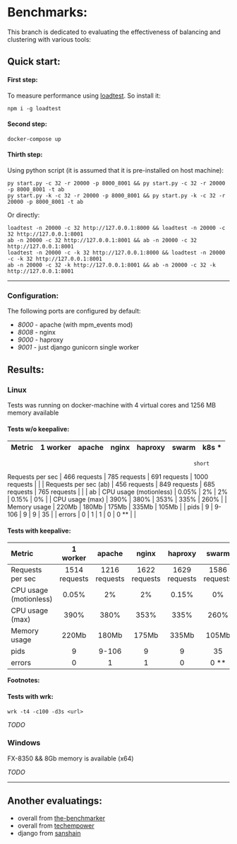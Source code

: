 # Benchmarks: 

This branch is dedicated to evaluating the effectiveness of balancing and clustering with various tools:

## Quick start:

#### First step:

To measure performance using [loadtest](https://www.npmjs.com/package/loadtest). So install it: 

```
npm i -g loadtest
```

#### Second step:

```
docker-compose up
```

#### Thirth step: 

Using python script (it is assumed that it is pre-installed on host machine):


```
py start.py -c 32 -r 20000 -p 8000_8001 && py start.py -c 32 -r 20000 -p 8000_8001 -t ab
py start.py -k -c 32 -r 20000 -p 8000_8001 && py start.py -k -c 32 -r 20000 -p 8000_8001 -t ab
```

Or directly:

```
loadtest -n 20000 -c 32 http://127.0.0.1:8000 && loadtest -n 20000 -c 32 http://127.0.0.1:8001
ab -n 20000 -c 32 http://127.0.0.1:8001 && ab -n 20000 -c 32 http://127.0.0.1:8001
loadtest -n 20000 -c -k 32 http://127.0.0.1:8000 && loadtest -n 20000 -c -k 32 http://127.0.0.1:8001
ab -n 20000 -c 32 -k http://127.0.0.1:8001 && ab -n 20000 -c 32 -k http://127.0.0.1:8001
```

****

### Configuration:

The following ports are configured by default:

- *8000* - apache (with mpm_events mod)
- *8008* - nginx
- *9000* - haproxy
- *9001* - just django gunicorn single worker 


## Results: 

### Linux

Tests was running on docker-machine with 4 virtual cores and 1256 MB memory available

#### Tests w/o keepalive:

Metric                 | 1 worker      |   apache            | nginx               |      haproxy     |     swarm      |      k8s *     |
:----------------------|:-------------:|:-------------------:|:-------------------:|:----------------:| :-------------:| :-------------:|
															   short
Requests per sec       | 466 requests  | 785 requests        | 691 requests        |  1000 requests   |                |                |
Requests per sec (ab)  | 456 requests  | 849 requests        | 685 requests        |   765 requests   |                |                |
																ab 																		|
CPU usage (motionless) |     0.05%     |      2%             |        2%           |      0.15%       |       0%       |                |
CPU usage (max)        |     390%      |      380%           |      353%           |      335%        |      260%      |                |
Memory usage           |     220Mb     |      180Mb          |      175Mb          |      335Mb       |     105Mb      |                |
pids                   |      9        |      9-106          |       9             |       9          |      35        |                |
errors                 |      0        |       1             |       1             |       0          |       0 **     |                |

#### Tests with keepalive:

Metric                 | 1 worker      |   apache            | nginx               |      haproxy     |     swarm      |      k8s *     |
:----------------------|:-------------:|:-------------------:|:-------------------:|:----------------:| :-------------:| :-------------:|
Requests per sec       | 1514 requests | 1216 requests       | 1622 requests       |  1629 requests   |  1586 requests |                |
CPU usage (motionless) |     0.05%     |      2%             |        2%           |      0.15%       |       0%       |                |
CPU usage (max)        |     390%      |      380%           |      353%           |      335%        |      260%      |                |
Memory usage           |     220Mb     |      180Mb          |      175Mb          |      335Mb       |     105Mb      |                |
pids                   |      9        |      9-106          |       9             |       9          |      35        |                |
errors                 |      0        |       1             |       1             |       0          |       0 **     |                |

**Footnotes:**

#### Tests with wrk:

`wrk -t4 -c100 -d3s <url>`

*TODO*


### Windows 

FX-8350 && 8Gb memory is available (x64)

*TODO*

---- 

## Another evaluatings:

- overall from [the-benchmarker](https://github.com/the-benchmarker/web-frameworks)
- overall from [techempower](https://www.techempower.com/benchmarks/)
- django from [sanshain](https://github.com/Sanshain/web_benchmarks/blob/master/README.md)
